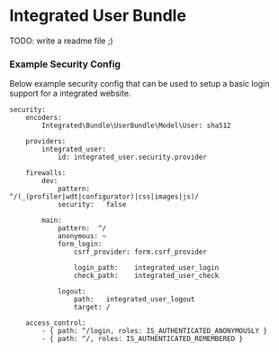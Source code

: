 Integrated User Bundle
=====

TODO: write a readme file ;)

### Example Security Config

Below example security config that can be used to setup a basic login support
for a integrated website.

	security:
		encoders:
			Integrated\Bundle\UserBundle\Model\User: sha512

		providers:
			integrated_user:
				id: integrated_user.security.provider

		firewalls:
			dev:
				pattern:    ^/(_(profiler|wdt|configurator)|css|images|js)/
				security:   false

			main:
				pattern:  ^/
				anonymous: ~
				form_login:
					csrf_provider: form.csrf_provider

					login_path:    integrated_user_login
					check_path:    integrated_user_check

				logout:
					path:   integrated_user_logout
					target: /

		access_control:
			- { path: ^/login, roles: IS_AUTHENTICATED_ANONYMOUSLY }
			- { path: ^/, roles: IS_AUTHENTICATED_REMEMBERED }
